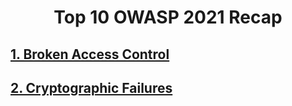 <div align='center'>

# **Top 10 OWASP 2021 Recap**

</div>

## **[1. Broken Access Control](./Broken%20Access%20Control/)**

## **[2. Cryptographic Failures](./Cryptographic%20Failures/)**